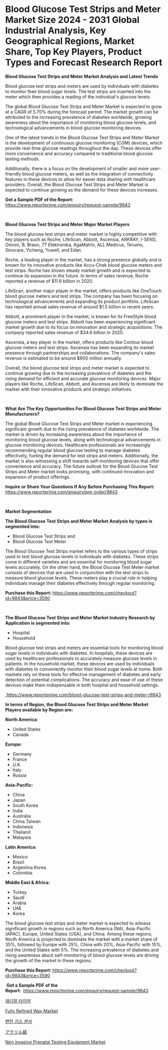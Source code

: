 <p><h1>Blood Glucose Test Strips and Meter Market Size 2024 - 2031 Global Industrial Analysis, Key Geographical Regions, Market Share, Top Key Players, Product Types and Forecast Research Report</h1></p><p><strong>Blood Glucose Test Strips and Meter Market Analysis and Latest Trends</strong></p>
<p><p>Blood glucose test strips and meters are used by individuals with diabetes to monitor their blood sugar levels. The test strips are inserted into the meter which then provides a reading of the individual's glucose levels.</p><p>The global Blood Glucose Test Strips and Meter Market is expected to grow at a CAGR of 5.70% during the forecast period. The market growth can be attributed to the increasing prevalence of diabetes worldwide, growing awareness about the importance of monitoring blood glucose levels, and technological advancements in blood glucose monitoring devices.</p><p>One of the latest trends in the Blood Glucose Test Strips and Meter Market is the development of continuous glucose monitoring (CGM) devices, which provide real-time glucose readings throughout the day. These devices offer more convenience and accuracy compared to traditional blood glucose testing methods.</p><p>Additionally, there is a focus on the development of smaller and more user-friendly blood glucose meters, as well as the integration of connectivity features in these devices to allow for easier data sharing with healthcare providers. Overall, the Blood Glucose Test Strips and Meter Market is expected to continue growing as the demand for these devices increases.</p></p>
<p><strong>Get a Sample PDF of the Report:&nbsp;</strong> <a href="https://www.reportprime.com/enquiry/request-sample/9843">https://www.reportprime.com/enquiry/request-sample/9843</a></p>
<p>&nbsp;</p>
<p><strong>Blood Glucose Test Strips and Meter Major Market Players</strong></p>
<p><p>The blood glucose test strips and meter market is highly competitive with key players such as Roche, LifeScan, Abbott, Ascensia, ARKRAY, I-SENS, Omron, B. Braun, 77 Elektronika, AgaMatrix, ALL Medicus, Terumo, Sinocare, Yicheng, Yuwell, and Edan. </p><p>Roche, a leading player in the market, has a strong presence globally and is known for its innovative products like Accu-Chek blood glucose meters and test strips. Roche has shown steady market growth and is expected to continue its expansion in the future. In terms of sales revenue, Roche reported a revenue of $11.6 billion in 2020.</p><p>LifeScan, another major player in the market, offers products like OneTouch blood glucose meters and test strips. The company has been focusing on technological advancements and expanding its product portfolio. LifeScan has reported annual sales revenue of around $1.5 billion in recent years.</p><p>Abbott, a prominent player in the market, is known for its FreeStyle blood glucose meters and test strips. Abbott has been experiencing significant market growth due to its focus on innovation and strategic acquisitions. The company reported sales revenue of $34.6 billion in 2020.</p><p>Ascensia, a key player in the market, offers products like Contour blood glucose meters and test strips. Ascensia has been expanding its market presence through partnerships and collaborations. The company's sales revenue is estimated to be around $900 million annually.</p><p>Overall, the blood glucose test strips and meter market is expected to continue growing due to the increasing prevalence of diabetes and the rising demand for efficient and accurate glucose monitoring devices. Major players like Roche, LifeScan, Abbott, and Ascensia are likely to dominate the market with their innovative products and strategic initiatives.</p></p>
<p>&nbsp;</p>
<p><strong>What Are The Key Opportunities For Blood Glucose Test Strips and Meter Manufacturers?</strong></p>
<p><p>The global Blood Glucose Test Strips and Meter market is experiencing significant growth due to the rising prevalence of diabetes worldwide. The market is driven by increasing awareness about the importance of monitoring blood glucose levels, along with technological advancements in glucose monitoring devices. Healthcare professionals are increasingly recommending regular blood glucose testing to manage diabetes effectively, fueling the demand for test strips and meters. Additionally, the market is also witnessing a shift towards self-monitoring devices that offer convenience and accuracy. The future outlook for the Blood Glucose Test Strips and Meter market looks promising, with continued innovation and expansion of product offerings.</p></p>
<p><strong>Inquire or Share Your Questions If Any Before Purchasing This Report:</strong> <a href="https://www.reportprime.com/enquiry/pre-order/9843">https://www.reportprime.com/enquiry/pre-order/9843</a></p>
<p>&nbsp;</p>
<p><strong>Market Segmentation</strong></p>
<p><strong>The Blood Glucose Test Strips and Meter Market Analysis by types is segmented into:</strong></p>
<p><ul><li>Blood Glucose Test Strips and</li><li>Blood Glucose Test Meter</li></ul></p>
<p><p>The Blood Glucose Test Strips market refers to the various types of strips used to test blood glucose levels in individuals with diabetes. These strips come in different varieties and are essential for monitoring blood sugar levels accurately. On the other hand, the Blood Glucose Test Meter market consists of devices that are used in conjunction with the test strips to measure blood glucose levels. These meters play a crucial role in helping individuals manage their diabetes effectively through regular monitoring.</p></p>
<p><strong>Purchase this Report:&nbsp;</strong><a href="https://www.reportprime.com/checkout?id=9843&price=3590">https://www.reportprime.com/checkout?id=9843&price=3590</a></p>
<p>&nbsp;</p>
<p><strong>The Blood Glucose Test Strips and Meter Market Industry Research by Application is segmented into:</strong></p>
<p><ul><li>Hospital</li><li>Household</li></ul></p>
<p><p>Blood glucose test strips and meters are essential tools for monitoring blood sugar levels in individuals with diabetes. In hospitals, these devices are used by healthcare professionals to accurately measure glucose levels in patients. In the household market, these devices are used by individuals with diabetes to conveniently monitor their blood sugar levels at home. Both markets rely on these tools for effective management of diabetes and early detection of potential complications. The accuracy and ease of use of these devices make them indispensable in both hospital and household settings.</p></p>
<p><a href="https://www.reportprime.com/blood-glucose-test-strips-and-meter-r9843">&nbsp;https://www.reportprime.com/blood-glucose-test-strips-and-meter-r9843</a></p>
<p><strong>In terms of Region, the Blood Glucose Test Strips and Meter Market Players available by Region are:</strong></p>
<p>
    <p> <strong> North America: </strong>
        <ul>
            <li>United States</li>
            <li>Canada</li>
        </ul>
        </p> 
    <p> <strong> Europe: </strong>
        <ul>
            <li>Germany</li>
            <li>France</li>
            <li>U.K.</li>
            <li>Italy</li>
            <li>Russia</li>
        </ul>
        </p> 
    <p> <strong> Asia-Pacific: </strong>
        <ul>
            <li>China</li>
            <li>Japan</li>
            <li>South Korea</li>
            <li>India</li>
            <li>Australia</li>
            <li>China Taiwan</li>
            <li>Indonesia</li>
            <li>Thailand</li>
            <li>Malaysia</li>
        </ul>
        </p> 
    <p> <strong> Latin America: </strong>
        <ul>
            <li>Mexico</li>
            <li>Brazil</li>
            <li>Argentina Korea</li>
            <li>Colombia</li>
        </ul>
        </p> 
    <p> <strong> Middle East & Africa: </strong>
        <ul>
            <li>Turkey</li>
            <li>Saudi</li>
            <li>Arabia</li>
            <li>UAE</li>
            <li>Korea</li>
        </ul>
    </p>
    </p>
<p><p>The blood glucose test strips and meter market is expected to witness significant growth in regions such as North America (NA), Asia-Pacific (APAC), Europe, United States (USA), and China. Among these regions, North America is projected to dominate the market with a market share of 35%, followed by Europe with 25%, China with 20%, Asia-Pacific with 15%, and the United States with 5%. The increasing prevalence of diabetes and rising awareness about self-monitoring of blood glucose levels are driving the growth of the market in these regions.</p></p>
<p><strong>Purchase this Report: </strong><a href="https://www.reportprime.com/checkout?id=9843&price=3590">https://www.reportprime.com/checkout?id=9843&price=3590</a></p>
<p>&nbsp;<strong>Get a Sample PDF of the Report:&nbsp;&nbsp;</strong><a href="https://www.reportprime.com/enquiry/request-sample/9843">https://www.reportprime.com/enquiry/request-sample/9843</a></p>
<p><strong></strong></p>
<p><p><a href="https://medium.com/@monserratemohr/%EB%9D%BC%EB%8B%A4%EC%9D%B4%EC%96%BC-%ED%83%80%EC%9D%B4%EC%96%B4-%EC%8B%9C%EC%9E%A5-%EB%B6%84%EC%84%9D-cagr-%EC%8B%9C%EC%9E%A5-%EC%84%B8%EB%B6%84%ED%99%94-%EB%B0%8F-%EC%A0%84-%EC%84%B8%EA%B3%84-%EC%82%B0%EC%97%85-%EA%B0%9C%EC%9A%94-6d3c106c3e98">래디얼 타이어</a></p><p><a href="https://issuu.com/reportprime-2/docs/fully-refined-wax-market-size-2030.pptx">Fully Refined Wax Market</a></p><p><a href="https://medium.com/@dellkoepp03/%ED%8E%9C%ED%85%8C%EC%9D%B8-%EA%B0%80%EC%8A%A4-%EC%84%BC%EC%84%9C-%EC%8B%9C%EC%9E%A5-%EB%B6%84%EC%84%9D-%EA%B8%80%EB%A1%9C%EB%B2%8C-%EC%82%B0%EC%97%85-%EC%A0%84%EB%A7%9D-%EB%B0%8F-%EC%98%88%EC%B8%A1-2024-2031-6d3eb0dff45a">펜탄 가스 센서</a></p><p><a href="https://medium.com/@wesleyeilly8796202/%E3%82%A2%E3%82%AF%E3%83%AA%E3%83%AB%E3%83%9A%E3%83%BC%E3%83%91%E3%83%BC%E3%83%9E%E3%83%BC%E3%82%B1%E3%83%83%E3%83%88-2031%E5%B9%B4%E3%81%BE%E3%81%A7%E3%81%AE%E3%83%88%E3%83%AC%E3%83%B3%E3%83%89-%E4%BA%88%E6%B8%AC-%E7%AB%B6%E4%BA%89%E5%88%86%E6%9E%90-b5b6cbe71756">アクリル紙</a></p><p><a href="https://github.com/nathandecarvalho/Market-Research-Report-List-2/blob/main/non-invasive-prenatal-testing-equipment-market.md">Non invasive Prenatal Testing Equipment Market</a></p></p>